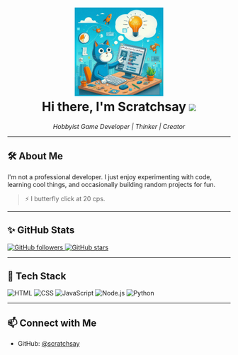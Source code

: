 <h1 align="center">
  <img src="https://raw.githubusercontent.com/scratchsay/scratchsay/main/scratchsay.png" width="200" alt="scratchsay logo"/>
  <br>
  Hi there, I'm Scratchsay <img src="https://raw.githubusercontent.com/MartinHeinz/MartinHeinz/master/wave.gif" width="30px"/>
</h1>

<p align="center">
  <em>Hobbyist Game Developer | Thinker | Creator</em>
</p>

---

## 🛠️ About Me

I'm not a professional developer. I just enjoy experimenting with code, learning cool things, and occasionally building random projects for fun.

> ⚡ I butterfly click at 20 cps.

---

## ✨ GitHub Stats

<p align="left">
  <a href="https://github.com/scratchsay?tab=followers">
    <img alt="GitHub followers" title="Follow me on GitHub" src="https://custom-icon-badges.demolab.com/github/followers/scratchsay?color=blue&label=Followers&logo=person-add&logoColor=white&style=for-the-badge"/>
  </a>
  <a href="https://github.com/scratchsay?tab=repositories&sort=stargazers">
    <img alt="GitHub stars" title="Total stars on GitHub" src="https://custom-icon-badges.demolab.com/github/stars/scratchsay?color=yellow&label=Stars&logo=star&logoColor=white&style=for-the-badge"/>
  </a>
</p>

---

## 🔧 Tech Stack

![HTML](https://img.shields.io/badge/-HTML5-E34F26?style=flat&logo=html5&logoColor=white)
![CSS](https://img.shields.io/badge/-CSS3-1572B6?style=flat&logo=css3)
![JavaScript](https://img.shields.io/badge/-JavaScript-F7DF1E?style=flat&logo=javascript&logoColor=black)
![Node.js](https://img.shields.io/badge/-Node.js-339933?style=flat&logo=node.js&logoColor=white)
![Python](https://img.shields.io/badge/-Python-3776AB?style=flat&logo=python&logoColor=white)

---

## 📫 Connect with Me

- GitHub: [@scratchsay](https://github.com/scratchsay)
